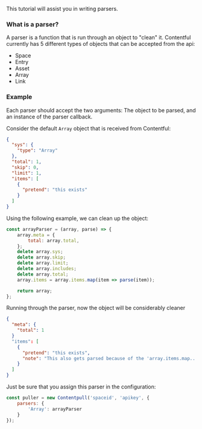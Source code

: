 This tutorial will assist you in writing parsers.

### What is a parser?

A parser is a function that is run through an object to "clean" it. Contentful
currently has 5 different types of objects that can be accepted from the api:

* Space
* Entry
* Asset
* Array
* Link

### Example

Each parser should accept the two arguments: The object to be parsed, and an
instance of the parser callback.

Consider the default `Array` object that is received from Contentful:

```JSON
{
  "sys": {
    "type": "Array"
  },
  "total": 1,
  "skip": 0,
  "limit": 1,
  "items": [
    {
      "pretend": "this exists"
    }
  ]
}
```

Using the following example, we can clean up the object:

```javascript
const arrayParser = (array, parse) => {
    array.meta = {
        total: array.total,
    };
    delete array.sys;
    delete array.skip;
    delete array.limit;
    delete array.includes;
    delete array.total;
    array.items = array.items.map(item => parse(item));

    return array;
};
```

Running through the parser, now the object will be considerably cleaner

```JSON
{
  "meta": {
    "total": 1
  }
  "items": [
    {
      "pretend": "this exists",
      "note": "This also gets parsed because of the 'array.items.map...' line."
    }
  ]
}
```

Just be sure that you assign this parser in the configuration:

```Javascript
const puller = new Contentpull('spaceid', 'apikey', {
    parsers: {
        'Array': arrayParser
    }
});
```
